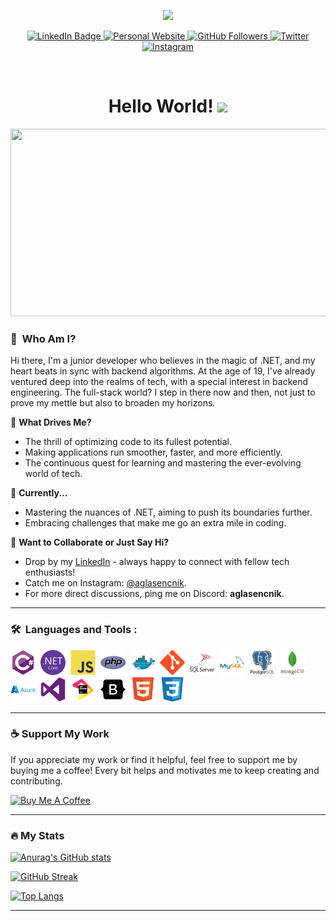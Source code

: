 <p align="center">
  <img src="https://media.giphy.com/media/M9gbBd9nbDrOTu1Mqx/giphy.gif" width="100"/>
</p>

<p align="center">
  <a href="https://www.linkedin.com/in/aglasencnik">
    <img src="https://img.shields.io/badge/LinkedIn-blue?style=for-the-badge&logo=linkedin&logoColor=white" alt="LinkedIn Badge">
  </a>
  <a href="https://aglasencnik.com" target="_blank">
    <img src="https://img.shields.io/badge/Website-green?style=for-the-badge&logo=internet-explorer&logoColor=white" alt="Personal Website">
  </a>
  <a href="https://github.com/aglasencnik">
    <img src="https://img.shields.io/github/followers/aglasencnik?label=Follow&style=for-the-badge&logo=github&logoColor=white" alt="GitHub Followers">
  </a>
  <a href="https://twitter.com/AGlasencnik">
    <img src="https://img.shields.io/badge/Twitter-blue?style=for-the-badge&logo=twitter&logoColor=white" alt="Twitter">
  </a>
  <a href="https://www.instagram.com/aglasencnik/">
    <img src="https://img.shields.io/badge/Instagram-E4405F?style=for-the-badge&logo=instagram&logoColor=white" alt="Instagram">
  </a>
</p>

<p align="center">
  <img src="https://komarev.com/ghpvc/?username=aglasencnik&style=flat-square&color=blue" alt="">
</p>

<h1 align="center">Hello World! <img src="https://media.giphy.com/media/hvRJCLFzcasrR4ia7z/giphy.gif" width="40"></h1>

<p align="center">
  <img src="https://media.giphy.com/media/dWesBcTLavkZuG35MI/giphy.gif" width="600" height="300" />
</p>

### 🚀 &nbsp;Who Am I?

Hi there, I'm a junior developer who believes in the magic of .NET, and my heart beats in sync with backend algorithms. At the age of 19, I've already ventured deep into the realms of tech, with a special interest in backend engineering. The full-stack world? I step in there now and then, not just to prove my mettle but also to broaden my horizons.

🌟 **What Drives Me?**
- The thrill of optimizing code to its fullest potential.
- Making applications run smoother, faster, and more efficiently.
- The continuous quest for learning and mastering the ever-evolving world of tech.

🔧 **Currently...**
- Mastering the nuances of .NET, aiming to push its boundaries further.
- Embracing challenges that make me go an extra mile in coding.

📩 **Want to Collaborate or Just Say Hi?**
- Drop by my [LinkedIn](https://www.linkedin.com/in/aglasencnik) - always happy to connect with fellow tech enthusiasts!
- Catch me on Instagram: [@aglasencnik](https://www.instagram.com/aglasencnik/).
- For more direct discussions, ping me on Discord: **aglasencnik**.

---

### 🛠 &nbsp;Languages and Tools :

<p>
<img src="https://github.com/devicons/devicon/blob/master/icons/csharp/csharp-original.svg" title="C#" alt="C#" width="40" height="40"/>&nbsp;
<img src="https://github.com/devicons/devicon/blob/master/icons/dotnetcore/dotnetcore-original.svg" title=".NET Core" alt=".NET Core" width="40" height="40"/>&nbsp;
<img src="https://github.com/devicons/devicon/blob/master/icons/javascript/javascript-original.svg" title="JavaScript" alt="JavaScript" width="40" height="40"/>&nbsp;
<img src="https://github.com/devicons/devicon/blob/master/icons/php/php-original.svg" title="PHP" alt="PHP" width="40" height="40"/>&nbsp;
<img src="https://github.com/devicons/devicon/blob/master/icons/docker/docker-original.svg" title="Docker" alt="Docker" width="40" height="40"/>&nbsp;
<img src="https://github.com/devicons/devicon/blob/master/icons/git/git-original.svg" title="Git" alt="Git" width="40" height="40"/>&nbsp;
<img src="sqlserver.svg" title="SQL Server" alt="SQL Server" width="40" height="40"/>&nbsp;
<img src="https://github.com/devicons/devicon/blob/master/icons/mysql/mysql-original-wordmark.svg" title="MySQL" alt="MySQL" width="40" height="40"/>&nbsp;
<img src="https://github.com/devicons/devicon/blob/master/icons/postgresql/postgresql-original-wordmark.svg" title="PostgreSQL" alt="PostgreSQL" width="40" height="40"/>&nbsp;
<img src="https://github.com/devicons/devicon/blob/master/icons/mongodb/mongodb-original-wordmark.svg" title="MongoDB" alt="MongoDB" width="40" height="40"/>&nbsp;
<img src="https://github.com/devicons/devicon/blob/master/icons/azure/azure-original-wordmark.svg" title="Azure" alt="Azure" width="40" height="40"/>&nbsp;
<img src="https://github.com/devicons/devicon/blob/master/icons/visualstudio/visualstudio-plain.svg" title="Visual Studio" alt="Visual Studio" width="40" height="40"/>&nbsp;
<img src="https://github.com/devicons/devicon/blob/master/icons/jetbrains/jetbrains-original.svg" title="JetBrains" alt="JetBrains" width="40" height="40"/>&nbsp;
<img src="https://github.com/devicons/devicon/blob/master/icons/bootstrap/bootstrap-plain.svg" title="Bootstrap" alt="Bootstrap" width="40" height="40"/>&nbsp;
<img src="https://github.com/devicons/devicon/blob/master/icons/html5/html5-original.svg" title="HTML5" alt="HTML5" width="40" height="40"/>&nbsp;
<img src="https://github.com/devicons/devicon/blob/master/icons/css3/css3-original.svg" title="CSS3" alt="CSS3" width="40" height="40"/>&nbsp;
</p>

---

### ☕ Support My Work

If you appreciate my work or find it helpful, feel free to support me by buying me a coffee! Every bit helps and motivates me to keep creating and contributing.

<a href="https://www.buymeacoffee.com/aglasencnik" target="_blank"><img src="https://cdn.buymeacoffee.com/buttons/default-orange.png" alt="Buy Me A Coffee" height="41" width="174"></a>

---

### 🔥 My Stats

[![Anurag's GitHub stats](https://github-readme-stats.vercel.app/api?username=aglasencnik&theme=vision-friendly-dark&show_icons=true)](https://github.com/anuraghazra/github-readme-stats)

[![GitHub Streak](http://github-readme-streak-stats.herokuapp.com?user=aglasencnik&theme=dark&background=000000)](https://git.io/streak-stats)

[![Top Langs](https://github-readme-stats.vercel.app/api/top-langs/?username=aglasencnik&layout=compact&theme=vision-friendly-dark)](https://github.com/anuraghazra/github-readme-stats)

---
